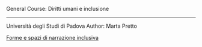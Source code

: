 General Course: Diritti umani e inclusione

---

Università degli Studi di Padova
Author: Marta Pretto

[Forme e spazi di narrazione inclusiva](https://martapretto.github.io/generalcourse/forme-spazi-narrazione-inclusiva.pdf)
